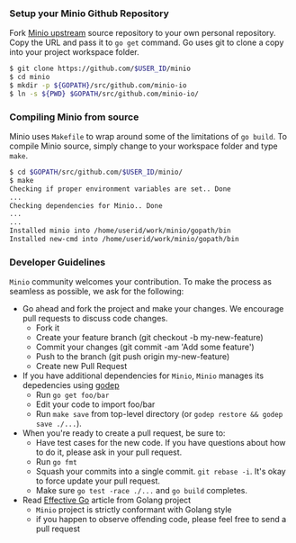 ### Setup your Minio Github Repository
Fork [Minio upstream](https://github.com/Minio-io/minio/fork) source repository to your own personal repository. Copy the URL and pass it to ``go get`` command. Go uses git to clone a copy into your project workspace folder.
```sh
$ git clone https://github.com/$USER_ID/minio
$ cd minio
$ mkdir -p ${GOPATH}/src/github.com/minio-io
$ ln -s ${PWD} $GOPATH/src/github.com/minio-io/
```

### Compiling Minio from source
Minio uses ``Makefile`` to wrap around some of the limitations of ``go build``. To compile Minio source, simply change to your workspace folder and type ``make``.
```sh
$ cd $GOPATH/src/github.com/$USER_ID/minio/
$ make
Checking if proper environment variables are set.. Done
...
Checking dependencies for Minio.. Done
...
...
Installed minio into /home/userid/work/minio/gopath/bin
Installed new-cmd into /home/userid/work/minio/gopath/bin
```
###  Developer Guidelines
``Minio`` community welcomes your contribution. To make the process as seamless as possible, we ask for the following:
* Go ahead and fork the project and make your changes. We encourage pull requests to discuss code changes.
  - Fork it
  - Create your feature branch (git checkout -b my-new-feature)
  - Commit your changes (git commit -am 'Add some feature')
  - Push to the branch (git push origin my-new-feature)
  - Create new Pull Request
* If you have additional dependencies for ``Minio``, ``Minio`` manages its depedencies using [godep](https://github.com/tools/godep)
  - Run `go get foo/bar`
  - Edit your code to import foo/bar
  - Run `make save` from top-level directory (or `godep restore && godep save ./...`).
* When you're ready to create a pull request, be sure to:
  - Have test cases for the new code. If you have questions about how to do it, please ask in your pull request.
  - Run `go fmt`
  - Squash your commits into a single commit. `git rebase -i`. It's okay to force update your pull request.
  - Make sure `go test -race ./...` and `go build` completes.
* Read [Effective Go](https://github.com/golang/go/wiki/CodeReviewComments) article from Golang project
  - `Minio` project is strictly conformant with Golang style
  - if you happen to observe offending code, please feel free to send a pull request
